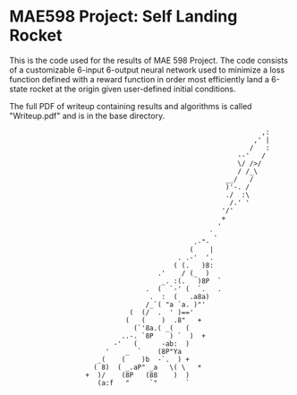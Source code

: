 # MAE598 Project: Self Landing Rocket

This is the code used for the results of MAE 598 Project.  The code consists of a customizable 6-input 6-output neural network used to minimize a loss function defined with a reward function in order most efficiently land a 6-state rocket at the origin given user-defined initial conditions.

The full PDF of writeup containing results and algorithms is called "Writeup.pdf" and is in the base directory.


                                                                   ,:
                                                                 ,' |
                                                                /   :
                                                             --'   /
                                                             \/ />/
                                                             / /_\
                                                          __/   /
                                                          )'-. /
                                                          ./  :\
                                                           /.' '
                                                         '/'
                                                         +
                                                        '
                                                      `.
                                                  .-"-
                                                 (    |
                                              . .-'  '.
                                             ( (.   )8:
                                         .'    / (_  )
                                          _. :(.   )8P  `
                                      .  (  `-' (  `.   .
                                       .  :  (   .a8a)
                                      /_`( "a `a. )"'
                                  (  (/  .  ' )=='
                                 (   (    )  .8"   +
                                   (`'8a.( _(   (
                                ..-. `8P    ) `  )  +
                              -'   (      -ab:  )
                            '    _  `    (8P"Ya
                          _(    (    )b  -`.  ) +
                         ( 8)  ( _.aP" _a   \( \   *
                       +  )/    (8P   (88    )  )
                          (a:f   "     `"       `
